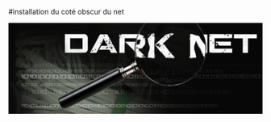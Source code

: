 #installation du coté obscur du net

![GitHub Logo](ob_021b67f52b837c9759a54f61319b1f45_darknet.jpg)

